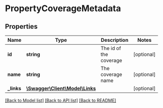 # PropertyCoverageMetadata

## Properties
Name | Type | Description | Notes
------------ | ------------- | ------------- | -------------
**id** | **string** | The id of the coverage | [optional] 
**name** | **string** | The coverage name | [optional] 
**_links** | [**\Swagger\Client\Model\Links**](Links.md) |  | [optional] 

[[Back to Model list]](../README.md#documentation-for-models) [[Back to API list]](../README.md#documentation-for-api-endpoints) [[Back to README]](../README.md)


